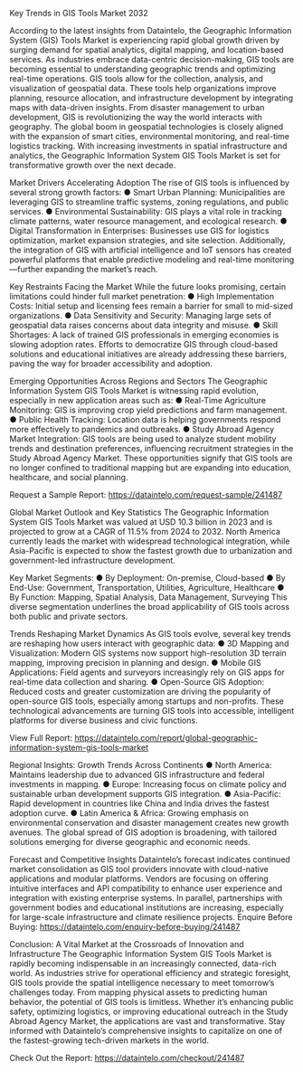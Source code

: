 Key Trends in GIS Tools Market 2032

According to the latest insights from Dataintelo, the Geographic Information System (GIS) Tools Market is experiencing rapid global growth driven by surging demand for spatial analytics, digital mapping, and location-based services. As industries embrace data-centric decision-making, GIS tools are becoming essential to understanding geographic trends and optimizing real-time operations.
GIS tools allow for the collection, analysis, and visualization of geospatial data. These tools help organizations improve planning, resource allocation, and infrastructure development by integrating maps with data-driven insights. From disaster management to urban development, GIS is revolutionizing the way the world interacts with geography.
The global boom in geospatial technologies is closely aligned with the expansion of smart cities, environmental monitoring, and real-time logistics tracking. With increasing investments in spatial infrastructure and analytics, the Geographic Information System GIS Tools Market is set for transformative growth over the next decade.

Market Drivers Accelerating Adoption
The rise of GIS tools is influenced by several strong growth factors:
●	Smart Urban Planning: Municipalities are leveraging GIS to streamline traffic systems, zoning regulations, and public services.
●	Environmental Sustainability: GIS plays a vital role in tracking climate patterns, water resource management, and ecological research.
●	Digital Transformation in Enterprises: Businesses use GIS for logistics optimization, market expansion strategies, and site selection.
Additionally, the integration of GIS with artificial intelligence and IoT sensors has created powerful platforms that enable predictive modeling and real-time monitoring—further expanding the market’s reach.

Key Restraints Facing the Market
While the future looks promising, certain limitations could hinder full market penetration:
●	High Implementation Costs: Initial setup and licensing fees remain a barrier for small to mid-sized organizations.
●	Data Sensitivity and Security: Managing large sets of geospatial data raises concerns about data integrity and misuse.
●	Skill Shortages: A lack of trained GIS professionals in emerging economies is slowing adoption rates.
Efforts to democratize GIS through cloud-based solutions and educational initiatives are already addressing these barriers, paving the way for broader accessibility and adoption.

Emerging Opportunities Across Regions and Sectors
The Geographic Information System GIS Tools Market is witnessing rapid evolution, especially in new application areas such as:
●	Real-Time Agriculture Monitoring: GIS is improving crop yield predictions and farm management.
●	Public Health Tracking: Location data is helping governments respond more effectively to pandemics and outbreaks.
●	Study Abroad Agency Market Integration: GIS tools are being used to analyze student mobility trends and destination preferences, influencing recruitment strategies in the Study Abroad Agency Market.
These opportunities signify that GIS tools are no longer confined to traditional mapping but are expanding into education, healthcare, and social planning.

Request a Sample Report: https://dataintelo.com/request-sample/241487

Global Market Outlook and Key Statistics
The Geographic Information System GIS Tools Market was valued at USD 10.3 billion in 2023 and is projected to grow at a CAGR of 11.5% from 2024 to 2032. North America currently leads the market with widespread technological integration, while Asia-Pacific is expected to show the fastest growth due to urbanization and government-led infrastructure development.

Key Market Segments:
●	By Deployment: On-premise, Cloud-based
●	By End-Use: Government, Transportation, Utilities, Agriculture, Healthcare
●	By Function: Mapping, Spatial Analysis, Data Management, Surveying
This diverse segmentation underlines the broad applicability of GIS tools across both public and private sectors.

Trends Reshaping Market Dynamics
As GIS tools evolve, several key trends are reshaping how users interact with geographic data:
●	3D Mapping and Visualization: Modern GIS systems now support high-resolution 3D terrain mapping, improving precision in planning and design.
●	Mobile GIS Applications: Field agents and surveyors increasingly rely on GIS apps for real-time data collection and sharing.
●	Open-Source GIS Adoption: Reduced costs and greater customization are driving the popularity of open-source GIS tools, especially among startups and non-profits.
These technological advancements are turning GIS tools into accessible, intelligent platforms for diverse business and civic functions.

View Full Report: https://dataintelo.com/report/global-geographic-information-system-gis-tools-market

Regional Insights: Growth Trends Across Continents
●	North America: Maintains leadership due to advanced GIS infrastructure and federal investments in mapping.
●	Europe: Increasing focus on climate policy and sustainable urban development supports GIS integration.
●	Asia-Pacific: Rapid development in countries like China and India drives the fastest adoption curve.
●	Latin America & Africa: Growing emphasis on environmental conservation and disaster management creates new growth avenues.
The global spread of GIS adoption is broadening, with tailored solutions emerging for diverse geographic and economic needs.

Forecast and Competitive Insights
Dataintelo’s forecast indicates continued market consolidation as GIS tool providers innovate with cloud-native applications and modular platforms. Vendors are focusing on offering intuitive interfaces and API compatibility to enhance user experience and integration with existing enterprise systems.
In parallel, partnerships with government bodies and educational institutions are increasing, especially for large-scale infrastructure and climate resilience projects.
Enquire Before Buying: https://dataintelo.com/enquiry-before-buying/241487

Conclusion: A Vital Market at the Crossroads of Innovation and Infrastructure
The Geographic Information System GIS Tools Market is rapidly becoming indispensable in an increasingly connected, data-rich world. As industries strive for operational efficiency and strategic foresight, GIS tools provide the spatial intelligence necessary to meet tomorrow’s challenges today.
From mapping physical assets to predicting human behavior, the potential of GIS tools is limitless. Whether it’s enhancing public safety, optimizing logistics, or improving educational outreach in the Study Abroad Agency Market, the applications are vast and transformative.
Stay informed with Dataintelo’s comprehensive insights to capitalize on one of the fastest-growing tech-driven markets in the world.

Check Out the Report: https://dataintelo.com/checkout/241487

